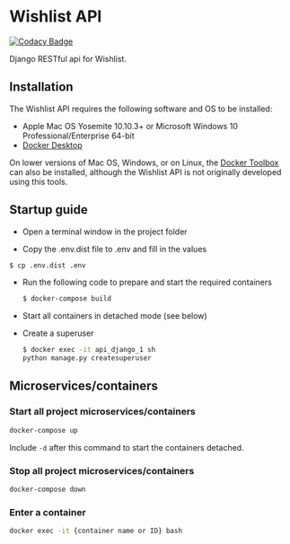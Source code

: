 # Wishlist API
[![Codacy Badge](https://app.codacy.com/project/badge/Grade/f11553d1c0194419b1dcbf104c93992a)](https://www.codacy.com/manual/rinesh.ramadhin/Wishlist-API?utm_source=github.com&amp;utm_medium=referral&amp;utm_content=RineshRamadhin/Wishlist-API&amp;utm_campaign=Badge_Grade)

Django RESTful api for Wishlist.

## Installation

The Wishlist API requires the following software and OS to be installed:

-   Apple Mac OS Yosemite 10.10.3+ or Microsoft Windows 10 Professional/Enterprise 64-bit
-   [Docker Desktop](https://www.docker.com/products/docker-desktop) 

On lower versions of Mac OS, Windows, or on Linux, 
the [Docker Toolbox](https://docs.docker.com/toolbox/toolbox_install_windows/) 
can also be installed, although the Wishlist API is not originally developed using this tools.

## Startup guide

-   Open a terminal window in the project folder

-   Copy the .env.dist file to .env and fill in the values
 
``` bash
$ cp .env.dist .env
```

-  Run the following code to prepare and start the required containers

   ``` bash
   $ docker-compose build
   ```

-  Start all containers in detached mode (see below)
-  Create a superuser

   ``` bash
   $ docker exec -it api_django_1 sh
   python manage.py createsuperuser
   ```

## Microservices/containers
### Start all project microservices/containers

``` bash
docker-compose up
```

Include ```-d``` after this command to start the containers detached.

### Stop all project microservices/containers
``` bash
docker-compose down
```

### Enter a container
``` bash
docker exec -it {container name or ID} bash
```
